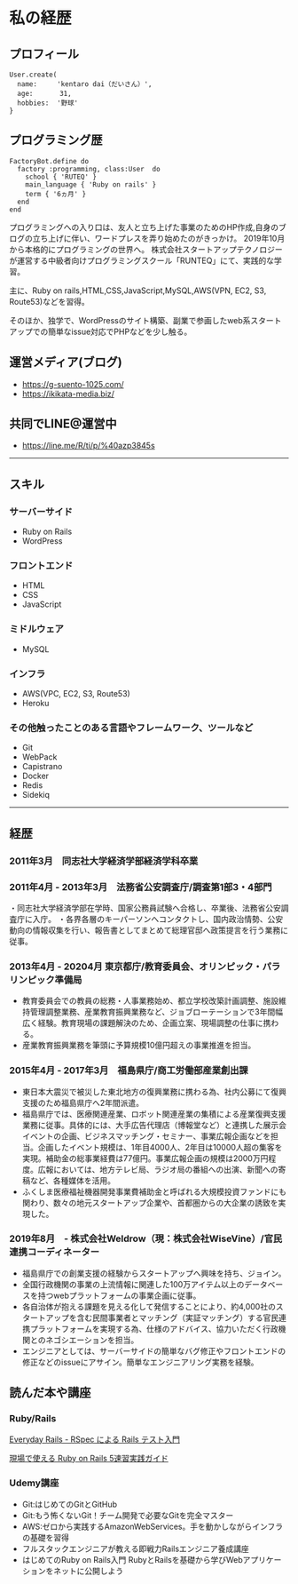 # 私の経歴

## プロフィール

```
User.create(
  name:     'kentaro dai（だいさん）',
  age:    　 31,
  hobbies:  '野球'
}
```

## プログラミング歴

```
FactoryBot.define do
  factory :programming, class:User  do
    school { 'RUTEQ' }
    main_language { 'Ruby on rails' }
    term { '6ヵ月' }
  end
end
```

プログラミングへの入り口は、友人と立ち上げた事業のためのHP作成,自身のブログの立ち上げに伴い、ワードプレスを弄り始めたのがきっかけ。
2019年10月から本格的にプログラミングの世界へ。
株式会社スタートアップテクノロジーが運営する中級者向けプログラミングスクール「RUNTEQ」にて、実践的な学習。

主に、Ruby on rails,HTML,CSS,JavaScript,MySQL,AWS(VPN, EC2, S3, Route53)などを習得。

そのほか、独学で、WordPressのサイト構築、副業で参画したweb系スタートアップでの簡単なissue対応でPHPなどを少し触る。

## 運営メディア(ブログ)
- https://g-suento-1025.com/
- https://ikikata-media.biz/

## 共同でLINE@運営中
- https://line.me/R/ti/p/%40azp3845s

---

## スキル

### サーバーサイド

- Ruby on Rails
- WordPress

### フロントエンド

- HTML
- CSS
- JavaScript

### ミドルウェア

- MySQL

### インフラ
- AWS(VPC, EC2, S3, Route53)
- Heroku

### その他触ったことのある言語やフレームワーク、ツールなど
- Git
- WebPack
- Capistrano
- Docker
- Redis
- Sidekiq

---

## 経歴

### 2011年3月　同志社大学経済学部経済学科卒業

### 2011年4月 - 2013年3月　法務省公安調査庁/調査第1部3・4部門
・同志社大学経済学部在学時、国家公務員試験へ合格し、卒業後、法務省公安調査庁に入庁。 
・各界各層のキーパーソンへコンタクトし、国内政治情勢、公安動向の情報収集を行い、報告書としてまとめて総理官邸へ政策提言を行う業務に従事。

### 2013年4月 - 20204月  東京都庁/教育委員会、オリンピック・パラリンピック準備局
- 教育委員会での教員の総務・人事業務始め、都立学校改築計画調整、施設維持管理調整業務、産業教育振興業務など、ジョブローテーションで3年間幅広く経験。教育現場の課題解決のため、企画立案、現場調整の仕事に携わる。
- 産業教育振興業務を筆頭に予算規模10億円超えの事業推進を担当。

### 2015年4月 - 2017年3月　福島県庁/商工労働部産業創出課
- 東日本大震災で被災した東北地方の復興業務に携わる為、社内公募にて復興支援のため福島県庁へ2年間派遣。 
- 福島県庁では、医療関連産業、ロボット関連産業の集積による産業復興支援業務に従事。具体的には、大手広告代理店（博報堂など）と連携した展示会イベントの企画、ビジネスマッチング・セミナー、事業広報企画などを担当。企画したイベント規模は、1年目4000人、2年目は10000人超の集客を実現。補助金の総事業経費は77億円。事業広報企画の規模は2000万円程度。広報においては、地方テレビ局、ラジオ局の番組への出演、新聞への寄稿など、各種媒体を活用。 
- ふくしま医療福祉機器開発事業費補助金と呼ばれる大規模投資ファンドにも関わり、数々の地元スタートアップ企業や、首都圏からの大企業の誘致を実現した。

### 2019年8月　- 株式会社Weldrow（現：株式会社WiseVine）/官民連携コーディネーター
- 福島県庁での創業支援の経験からスタートアップへ興味を持ち、ジョイン。
- 全国行政機関の事業の上流情報に関連した100万アイテム以上のデータベースを持つwebプラットフォームの事業企画に従事。
- 各自治体が抱える課題を見える化して発信することにより、約4,000社のスタートアップを含む民間事業者とマッチング（実証マッチング）する官民連携プラットフォームを実現する為、仕様のアドバイス、協力いただく行政機関とのネゴシエーションを担当。
- エンジニアとしては、サーバーサイドの簡単なバグ修正やフロントエンドの修正などのissueにアサイン。簡単なエンジニアリング実務を経験。

## 読んだ本や講座

### Ruby/Rails

[Everyday Rails - RSpec による Rails テスト入門](https://leanpub.com/everydayrailsrspec-jp)

[現場で使える Ruby on Rails 5速習実践ガイド](https://www.amazon.co.jp/%E7%8F%BE%E5%A0%B4%E3%81%A7%E4%BD%BF%E3%81%88%E3%82%8B-Ruby-Rails-5%E9%80%9F%E7%BF%92%E5%AE%9F%E8%B7%B5%E3%82%AC%E3%82%A4%E3%83%89-%E5%A4%A7%E5%A0%B4%E5%AF%A7%E5%AD%90/dp/4839962227)

### Udemy講座
- Git:はじめてのGitとGitHub
- Git:もう怖くないGit！チーム開発で必要なGitを完全マスター
- AWS:ゼロから実践するAmazonWebServices。手を動かしながらインフラの基礎を習得
- フルスタックエンジニアが教える即戦力Railsエンジニア養成講座
- はじめてのRuby on Rails入門 RubyとRailsを基礎から学びWebアプリケーションをネットに公開しよう


